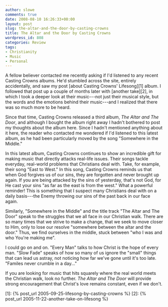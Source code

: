 ```yaml
---
author: slowe
comments: true
date: 2008-08-10 16:26:33+00:00
layout: post
slug: the-altar-and-the-door-by-casting-crowns
title: The Altar and the Door by Casting Crowns
wordpress_id: 808
categories: Review
tags:
- Christianity
- Music
- Personal
---
```


A fellow believer contacted me recently asking if I'd listened to any recent Casting Crowns albums. He'd stumbled across the site, entirely accidentally, and saw my post [about Casting Crowns' Lifesong][1] album. I followed that post up a couple of months later with [another take][2], in which I took a deeper look at their music---not just their musical style, but the words and the emotions behind their music---and I realized that there was so much more to be heard.

Since that time, Casting Crowns released a third album, _The Altar and The Door_, and although I bought the album right away I hadn't bothered to post my thoughts about the album here. Since I hadn't mentioned anything about it here, the reader who contacted me wondered if I'd listened to this latest album, as he had been particularly moved by the song "Somewhere in the Middle."

In this latest album, Casting Crowns continues to show an incredible gift for making music that directly attacks real-life issues. Their songs tackle everyday, real-world problems that Christians deal with. Take, for example, their song "East to West." In this song, Casting Crowns reminds us that when God forgives us of our sins, they are forgotten and never brought up again. If you are being attacked by the sins of yesterday, that's not God, for He cast your sins "as far as the east is from the west." What a powerful reminder! This is something that I suspect many Christians deal with on a daily basis---the Enemy throwing our sins of the past back in our face again.

Similarly, "Somewhere in the Middle" and the title track "The Altar and The Door" speak to the struggles that we all face in our Christian walk. There are so many times that we strive to make a change, that we seek to move closer to Him, only to lose our resolve "somewhere between the altar and the door." Thus, we find ourselves in the middle, stuck between "who I was and who You're making me".

I could go on and on. "Every Man" talks to how Christ is the hope of every man. "Slow Fade" speaks of how so many of us ignore the "small" things that can lead us astray, not noticing how far we've gone until it's too late. "Familes never crumble in a day..."

If you are looking for music that hits squarely where the real world meets the Christian walk, look no further. _The Altar and The Door_ will provide strong encouragement that Christ's love remains constant, even if we don't.

[1]: {% post_url 2005-09-25-lifesong-by-casting-crowns %}
[2]: {% post_url 2005-11-22-another-take-on-lifesong %}
